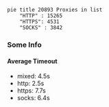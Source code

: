 
```mermaid
pie title 20893 Proxies in list
    "HTTP" : 15265
    "HTTPS": 4531
    "SOCKS" : 3842
```

### Some Info
#### Average Timeout

- mixed: 4.5s
- http: 2.5s
- https: 7.7s
- socks: 6.4s